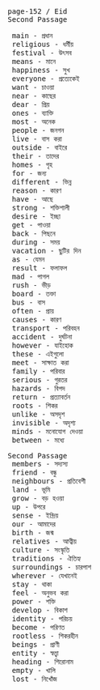 <pre>
<kbd>page-152 / Eid </kbd>
<kbd>Second Passage</kbd>

 main - প্রধান 
 religious - ধর্মীয় 
 festival - উৎসব 
 means - মানে 
 happiness - সুখ 
 everyone - প্রত্যেকেই 
 want - চাওয়া  
 near - কাছের 
 dear - প্রিয় 
 ones - ব্যাক্তি 
 most - অনেক 
 people - জনগন 
 live - বাস করা  
 outside - বাইরে 
 their - তাদের 
 homes - গৃহ
 for - জন্য 
 different - ভিন্ন 
 reason - কারণ  
 have - আছে 
 strong - শক্তিশালী 
 desire - ইচ্ছা
 get - পাওয়া 
 back - পিছনে 
 during - সময় 
 vacation - ছুটির দিন 
 as - যেমন 
 result - ফলাফল 
 mad - পাগল 
 rush - ভীড় 
 board - তক্তা 
 bus - বাস 
 often - প্রায় 
 causes - কারণ 
 transport - পরিবহন 
 accident - দুর্ঘটনা 
 however - যাইহোক 
 these - এইগুলো 
 meet - সাক্ষাত করা 
 family - পরিবার 
 serious - গুরতর 
 hazards - বিপদ 
 return - প্রত্যাবর্তন 
 roots - শিকর 
 unlike - অসদৃশ 
 invisible - অদৃশ্য
 minds - মনোযোগ দেওয়া 
 between - মধ্যে 
</pre>
<pre>
<kbd>Second Passage</kbd>
 members - সদ্যস্য 
 friend - বন্ধু 
 neighbours - প্রতিবেশী  
 land - ভূমি 
 grow - বড় হওয়া  
 up - উপরে 
 sense - ইন্দ্রিয় 
 our - আমাদের 
 birth - জন্ম 
 relatives - আত্বীয় 
 culture - সংস্কৃতি 
 traditions - ঐতিহ্য 
 surroundings - চারপাশ
 wherever - যেখানেই 
 stay - থাকা 
 feel - অনুভব করা
 power - শক্তি 
 develop - বিকাশ 
 identity - পরিচয় 
 become - পরিণত  
 rootless - শিকরহীন
 beings - প্রাণী 
 entity - স্বত্ত্বা
 heading - শিরোনাম 
 empty - খালি 
 lost - নিখোঁজ 
</pre>